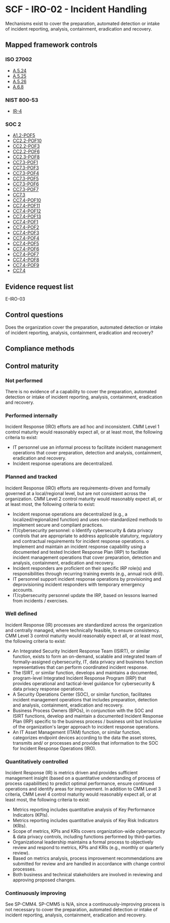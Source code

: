 # SCF - IRO-02 - Incident Handling
Mechanisms exist to cover the preparation, automated detection or intake of incident reporting, analysis, containment, eradication and recovery.
## Mapped framework controls
### ISO 27002
- [A.5.24](../iso27002/a-5.md#a524)
- [A.5.25](../iso27002/a-5.md#a525)
- [A.5.26](../iso27002/a-5.md#a526)
- [A.6.8](../iso27002/a-6.md#a68)

### NIST 800-53
- [IR-4](../nist80053/ir-4.md)

### SOC 2
- [A1.2-POF5](../soc2/a12-pof5.md)
- [CC2.2-POF10](../soc2/cc22-pof10.md)
- [CC2.2-POF3](../soc2/cc22-pof3.md)
- [CC2.2-POF6](../soc2/cc22-pof6.md)
- [CC2.3-POF8](../soc2/cc23-pof8.md)
- [CC7.3-POF1](../soc2/cc73-pof1.md)
- [CC7.3-POF3](../soc2/cc73-pof3.md)
- [CC7.3-POF4](../soc2/cc73-pof4.md)
- [CC7.3-POF5](../soc2/cc73-pof5.md)
- [CC7.3-POF6](../soc2/cc73-pof6.md)
- [CC7.3-POF7](../soc2/cc73-pof7.md)
- [CC7.3](../soc2/cc73.md)
- [CC7.4-POF10](../soc2/cc74-pof10.md)
- [CC7.4-POF11](../soc2/cc74-pof11.md)
- [CC7.4-POF12](../soc2/cc74-pof12.md)
- [CC7.4-POF13](../soc2/cc74-pof13.md)
- [CC7.4-POF1](../soc2/cc74-pof1.md)
- [CC7.4-POF2](../soc2/cc74-pof2.md)
- [CC7.4-POF3](../soc2/cc74-pof3.md)
- [CC7.4-POF4](../soc2/cc74-pof4.md)
- [CC7.4-POF5](../soc2/cc74-pof5.md)
- [CC7.4-POF6](../soc2/cc74-pof6.md)
- [CC7.4-POF7](../soc2/cc74-pof7.md)
- [CC7.4-POF8](../soc2/cc74-pof8.md)
- [CC7.4-POF9](../soc2/cc74-pof9.md)
- [CC7.4](../soc2/cc74.md)

## Evidence request list
E-IRO-03

## Control questions
Does the organization cover the preparation, automated detection or intake of incident reporting, analysis, containment, eradication and recovery?

## Compliance methods


## Control maturity
### Not performed
There is no evidence of a capability to cover the preparation, automated detection or intake of incident reporting, analysis, containment, eradication and recovery.

### Performed internally
Incident Response (IRO) efforts are ad hoc and inconsistent. CMM Level 1 control maturity would reasonably expect all, or at least most, the following criteria to exist:
- IT personnel use an informal process to facilitate incident management operations that cover preparation, detection and analysis, containment, eradication and recovery.
- Incident response operations are decentralized.

### Planned and tracked
Incident Response (IRO) efforts are requirements-driven and formally governed at a local/regional level, but are not consistent across the organization. CMM Level 2 control maturity would reasonably expect all, or at least most, the following criteria to exist:
- Incident response operations are decentralized (e.g., a localized/regionalized function) and uses non-standardized methods to implement secure and compliant practices.
- IT/cybersecurity personnel:
o	Identify cybersecurity & data privacy controls that are appropriate to address applicable statutory, regulatory and contractual requirements for incident response operations.
o	Implement and maintain an incident response capability using a documented and tested Incident Response Plan (IRP) to facilitate incident management operations that cover preparation, detection and analysis, containment, eradication and recovery.
- Incident responders are proficient on their specific IRP role(s) and responsibilities through recurring training events (e.g., annual rock drill).
- IT personnel support incident response operations by provisioning and deprovisioning incident responders with temporary emergency accounts.
- IT/cybersecurity personnel update the IRP, based on lessons learned from incidents / exercises.

### Well defined
Incident Response (IR) processes are standardized across the organization and centrally managed, where technically feasible, to ensure consistency. CMM Level 3 control maturity would reasonably expect all, or at least most, the following criteria to exist:
- An Integrated Security Incident Response Team (ISIRT), or similar function, exists to form an on-demand, scalable and integrated team of formally-assigned cybersecurity, IT, data privacy and business function representatives that can perform coordinated incident response.
- The ISIRT, or similar function, develops and maintains a documented, program-level Integrated Incident Response Program (IIRP) that provides operational and tactical-level guidance for cybersecurity & data privacy response operations.
- A Security Operations Center (SOC), or similar function, facilitates incident management operations that includes preparation, detection and analysis, containment, eradication and recovery.
- Business Process Owners (BPOs), in conjunction with the SOC and ISIRT functions, develop and maintain a documented Incident Response Plan (IRP) specific to the business process / business unit but inclusive of the organization's larger approach to incident response operations.
- An IT Asset Management (ITAM) function, or similar function, categorizes endpoint devices according to the data the asset stores, transmits and/ or processes and provides that information to the SOC for Incident Response Operations (IRO).

### Quantitatively controlled
Incident Response (IR) is metrics driven and provides sufficient management insight (based on a quantitative understanding of process of process capabilities) to predict optimal performance, ensure continued operations and identify areas for improvement. In addition to CMM Level 3 criteria, CMM Level 4 control maturity would reasonably expect all, or at least most, the following criteria to exist:
- Metrics reporting includes quantitative analysis of Key Performance Indicators (KPIs).
- Metrics reporting includes quantitative analysis of Key Risk Indicators (KRIs).
- Scope of metrics, KPIs and KRIs covers organization-wide cybersecurity & data privacy controls, including functions performed by third-parties.
- Organizational leadership maintains a formal process to objectively review and respond to metrics, KPIs and KRIs (e.g., monthly or quarterly review).
- Based on metrics analysis, process improvement recommendations are submitted for review and are handled in accordance with change control processes.
- Both business and technical stakeholders are involved in reviewing and approving proposed changes.

### Continuously improving
See SP-CMM4. SP-CMM5 is N/A, since a continuously-improving process is not necessary to cover the preparation, automated detection or intake of incident reporting, analysis, containment, eradication and recovery.
